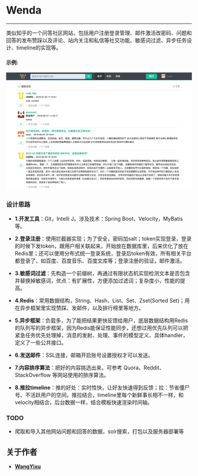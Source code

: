 # Wenda
-------------

类似知乎的一个问答社区网站，包括用户注册登录管理、邮件激活改密码、问题和回答的发布赞踩以及评论、站内关注和私信等社交功能、敏感词过滤、异步任务设计、timeline的实现等。

#### 示例:  

![image](example.png)

### 设计思路

- **1.开发工具**：Git，Intelli J。涉及技术：Spring Boot，Velocity，MyBatis等。

- **2.登录注册**：使用拦截器实现；为了安全，密码加salt；token实现登录，登录的时候下发token，跟用户相关联起来，开始放在数据库里，后来优化了放在Redis里；还可以使用分布式统一登录系统，登录后token有效，所有相关平台都登录了，如百度、百度音乐、百度文库等；登录注册的验证，邮件激活。

- **3.敏感词过滤**：先构造一个前缀树，再通过有限状态机实现检测文本是否包含并替换掉敏感词，优点：有扩展性，方便添加过滤词；复杂度小，性能的提高。

- **4.Redis**：常用数据结构，String、Hash、List、Set、Zset(Sorted Set)；用在异步框架里实现赞踩、发邮件，以及排行榜里等地方。

- **5.异步框架**：负载多，为了能把结果更快反馈给用户，底层数据结构用Redis的队列写的异步框架，因为Redis能保证性能同步，还想过用优先队列可以把紧急任务优先处理掉，消息的发射、处理、事件的模型定义、具体handler，定义了一些公共接口。

- **6.发送邮件**：SSL连接，邮箱开启账号设置授权才可以发送。

- **7.内容排序算法**：把好的内容挑选出来，可参考 Quora、Reddit、StackOverflow 等网站使用的排序算法。

- **8.推拉timeline**：推的好处：实时性快，让好友快速得到反馈；拉：节省僵尸号、不活跃用户的空间。推拉结合，timeline里每个新鲜事长相不一样，和velocity相结合，后台数据一样，结合模板快速渲染时间轴。

### TODO

- 爬取和导入其他网站问题和回答的数据，solr搜索，打包以及服务器部署等

## 关于作者

* **[WangYixu](wangyixu.github.io)**
